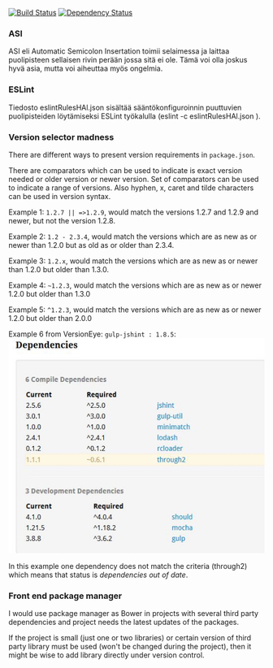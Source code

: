 [![Build Status](https://travis-ci.org/HeikkiAlanen/hello-node-js.svg)](https://travis-ci.org/HeikkiAlanen/hello-node-js)
[![Dependency Status](https://www.versioneye.com/user/projects/54466f6a44a5255e090001ad/badge.svg?style=flat)](https://www.versioneye.com/user/projects/54466f6a44a5255e090001ad)

### ASI
ASI eli Automatic Semicolon Insertation toimii selaimessa ja laittaa puolipisteen sellaisen rivin perään jossa sitä ei ole. Tämä voi olla joskus hyvä asia, mutta voi aiheuttaa myös ongelmia.

### ESLint
Tiedosto eslintRulesHAl.json sisältää sääntökonfiguroinnin puuttuvien puolipisteiden löytämiseksi ESLint työkalulla (eslint -c eslintRulesHAl.json <file>).

### Version selector madness
There are different ways to present version requirements in `package.json`.

There are comparators which can be used to indicate is exact version needed or older version or newer version. Set of comparators can be used to indicate a range of versions. Also hyphen, x, caret and tilde characters can be used in version syntax.

Example 1: `1.2.7 || =>1.2.9`, would match the versions 1.2.7 and 1.2.9 and newer, but not the version 1.2.8.

Example 2: `1.2 - 2.3.4`, would match the versions which are as new as or newer than 1.2.0 but as old as or older than 2.3.4.

Example 3: `1.2.x`, would match the versions which are as new as or newer than 1.2.0 but older than 1.3.0.

Example 4: `~1.2.3`, would match the versions which are as new as or newer 1.2.0 but older than 1.3.0

Example 5: `^1.2.3`, would match the versions which are as new as or newer 1.2.0 but older than 2.0.0

Example 6 from VersionEye: `gulp-jshint : 1.8.5`: 
![gulp-jshint v1.8.5](https://github.com/HeikkiAlanen/hello-node-js/blob/master/gulp-jshint-1.8.5.JPG "gulp-jshint v1.8.5")

In this example one dependency does not match the criteria (through2) which means that status is *dependencies out of date*.

### Front end package manager
I would use package manager as Bower in projects with several third party dependencies and project needs the latest updates of the packages.

If the project is small (just one or two libraries) or certain version of third party library must be used (won't be changed during the project), then it might be wise to add library directly under version control. 
